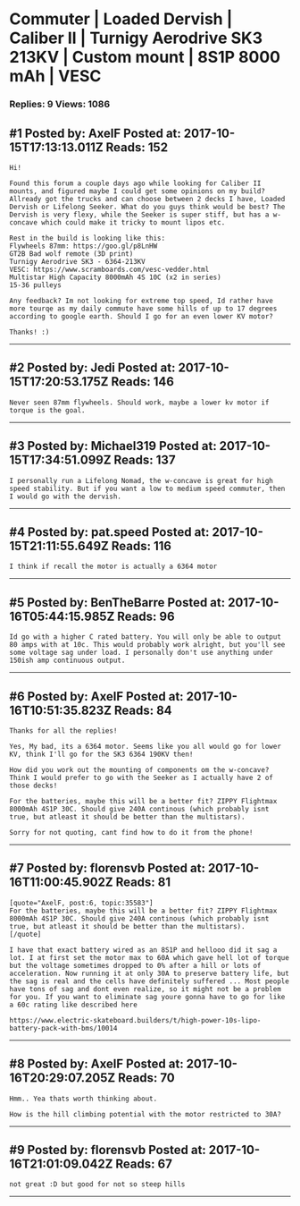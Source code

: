 # Commuter &#124; Loaded Dervish &#124; Caliber II &#124; Turnigy Aerodrive SK3 213KV &#124; Custom mount &#124; 8S1P 8000 mAh &#124; VESC

### Replies: 9 Views: 1086

## \#1 Posted by: AxelF Posted at: 2017-10-15T17:13:13.011Z Reads: 152

```
Hi!

Found this forum a couple days ago while looking for Caliber II mounts, and figured maybe I could get some opinions on my build? Allready got the trucks and can choose between 2 decks I have, Loaded Dervish or Lifelong Seeker. What do you guys think would be best? The Dervish is very flexy, while the Seeker is super stiff, but has a w-concave which could make it tricky to mount lipos etc.

Rest in the build is looking like this:
Flywheels 87mm: https://goo.gl/p8LnHW
GT2B Bad wolf remote (3D print)
Turnigy Aerodrive SK3 - 6364-213KV
VESC: https://www.scramboards.com/vesc-vedder.html
Multistar High Capacity 8000mAh 4S 10C (x2 in series)
15-36 pulleys

Any feedback? Im not looking for extreme top speed, Id rather have more tourqe as my daily commute have some hills of up to 17 degrees according to google earth. Should I go for an even lower KV motor?

Thanks! :)
```

---
## \#2 Posted by: Jedi Posted at: 2017-10-15T17:20:53.175Z Reads: 146

```
Never seen 87mm flywheels. Should work, maybe a lower kv motor if torque is the goal.
```

---
## \#3 Posted by: Michael319 Posted at: 2017-10-15T17:34:51.099Z Reads: 137

```
I personally run a Lifelong Nomad, the w-concave is great for high speed stability. But if you want a low to medium speed commuter, then I would go with the dervish.
```

---
## \#4 Posted by: pat.speed Posted at: 2017-10-15T21:11:55.649Z Reads: 116

```
I think if recall the motor is actually a 6364 motor
```

---
## \#5 Posted by: BenTheBarre Posted at: 2017-10-16T05:44:15.985Z Reads: 96

```
Id go with a higher C rated battery. You will only be able to output 80 amps with at 10c. This would probably work alright, but you'll see some voltage sag under load. I personally don't use anything under 150ish amp continuous output.
```

---
## \#6 Posted by: AxelF Posted at: 2017-10-16T10:51:35.823Z Reads: 84

```
Thanks for all the replies!

Yes, My bad, its a 6364 motor. Seems like you all would go for lower KV, think I'll go for the SK3 6364 190KV then!

How did you work out the mounting of components om the w-concave? Think I would prefer to go with the Seeker as I actually have 2 of those decks!

For the batteries, maybe this will be a better fit? ZIPPY Flightmax 8000mAh 4S1P 30C. Should give 240A continous (which probably isnt true, but atleast it should be better than the multistars).

Sorry for not quoting, cant find how to do it from the phone!
```

---
## \#7 Posted by: florensvb Posted at: 2017-10-16T11:00:45.902Z Reads: 81

```
[quote="AxelF, post:6, topic:35583"]
For the batteries, maybe this will be a better fit? ZIPPY Flightmax 8000mAh 4S1P 30C. Should give 240A continous (which probably isnt true, but atleast it should be better than the multistars).
[/quote]

I have that exact battery wired as an 8S1P and hellooo did it sag a lot. I at first set the motor max to 60A which gave hell lot of torque but the voltage sometimes dropped to 0% after a hill or lots of acceleration. Now running it at only 30A to preserve battery life, but the sag is real and the cells have definitely suffered ... Most people have tons of sag and dont even realize, so it might not be a problem for you. If you want to eliminate sag youre gonna have to go for like a 60c rating like described here

https://www.electric-skateboard.builders/t/high-power-10s-lipo-battery-pack-with-bms/10014
```

---
## \#8 Posted by: AxelF Posted at: 2017-10-16T20:29:07.205Z Reads: 70

```
Hmm.. Yea thats worth thinking about. 

How is the hill climbing potential with the motor restricted to 30A?
```

---
## \#9 Posted by: florensvb Posted at: 2017-10-16T21:01:09.042Z Reads: 67

```
not great :D but good for not so steep hills
```

---
